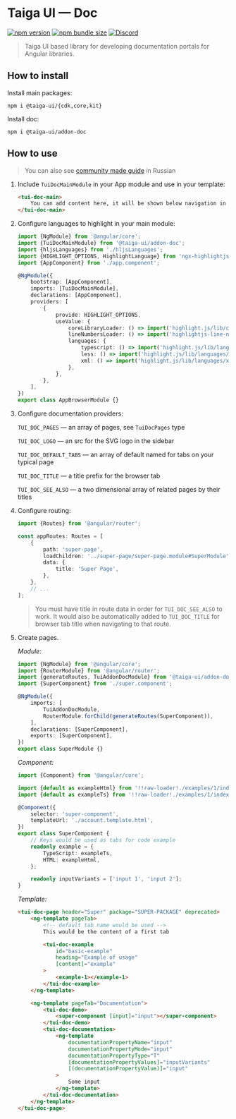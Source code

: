 # Taiga UI — Doc

[![npm version](https://img.shields.io/npm/v/@taiga-ui/addon-doc.svg)](https://npmjs.com/package/@taiga-ui/addon-doc)
[![npm bundle size](https://img.shields.io/bundlephobia/minzip/@taiga-ui/addon-doc)](https://bundlephobia.com/result?p=@taiga-ui/addon-doc)
[![Discord](https://img.shields.io/discord/748677963142135818?color=7289DA&label=%23taiga-ui&logo=discord&logoColor=white)](https://discord.gg/Us8d8JVaTg)

> Taiga UI based library for developing documentation portals for Angular libraries.

## How to install

Install main packages:

```
npm i @taiga-ui/{cdk,core,kit}
```

Install doc:

```
npm i @taiga-ui/addon-doc
```

## How to use

> You can also see [community made guide](https://habr.com/ru/company/europlan/blog/559804/) in Russian

1. Include `TuiDocMainModule` in your App module and use in your template:

    ```html
    <tui-doc-main>
        You can add content here, it will be shown below navigation in the sidebar
    </tui-doc-main>
    ```

2. Configure languages to highlight in your main module:

    ```typescript
    import {NgModule} from '@angular/core';
    import {TuiDocMainModule} from '@taiga-ui/addon-doc';
    import {hljsLanguages} from './hljsLanguages';
    import {HIGHLIGHT_OPTIONS, HighlightLanguage} from 'ngx-highlightjs';
    import {AppComponent} from './app.component';

    @NgModule({
        bootstrap: [AppComponent],
        imports: [TuiDocMainModule],
        declarations: [AppComponent],
        providers: [
            {
                provide: HIGHLIGHT_OPTIONS,
                useValue: {
                    coreLibraryLoader: () => import('highlight.js/lib/core'),
                    lineNumbersLoader: () => import('highlightjs-line-numbers.js'), // Optional, only if you want the line numbers
                    languages: {
                        typescript: () => import('highlight.js/lib/languages/typescript'),
                        less: () => import('highlight.js/lib/languages/less'),
                        xml: () => import('highlight.js/lib/languages/xml'),
                    },
                },
            },
        ],
    })
    export class AppBrowserModule {}
    ```

3. Configure documentation providers:

    `TUI_DOC_PAGES` — an array of pages, see `TuiDocPages` type

    `TUI_DOC_LOGO` — an src for the SVG logo in the sidebar

    `TUI_DOC_DEFAULT_TABS` — an array of default named for tabs on your typical page

    `TUI_DOC_TITLE` — a title prefix for the browser tab

    `TUI_DOC_SEE_ALSO` — a two dimensional array of related pages by their titles

4. Configure routing:

    ```typescript
    import {Routes} from '@angular/router';

    const appRoutes: Routes = [
        {
            path: 'super-page',
            loadChildren: '../super-page/super-page.module#SuperModule',
            data: {
                title: 'Super Page',
            },
        },
        // ...
    ];
    ```

    > You must have title in route data in order for `TUI_DOC_SEE_ALSO` to work.
    > It would also be automatically added to `TUI_DOC_TITLE` for browser tab title
    > when navigating to that route.

5. Create pages.

    _Module:_

    ```typescript
    import {NgModule} from '@angular/core';
    import {RouterModule} from '@angular/router';
    import {generateRoutes, TuiAddonDocModule} from '@taiga-ui/addon-doc';
    import {SuperComponent} from './super.component';

    @NgModule({
        imports: [
            TuiAddonDocModule,
            RouterModule.forChild(generateRoutes(SuperComponent)),
        ],
        declarations: [SuperComponent],
        exports: [SuperComponent],
    })
    export class SuperModule {}
    ```

    _Component:_

    ```typescript
    import {Component} from '@angular/core';

    import {default as exampleHtml} from '!!raw-loader!./examples/1/index.html';
    import {default as exampleTs} from '!!raw-loader!./examples/1/index.ts';

    @Component({
        selector: 'super-component',
        templateUrl: './account.template.html',
    })
    export class SuperComponent {
        // Keys would be used as tabs for code example
        readonly example = {
            TypeScript: exampleTs,
            HTML: exampleHtml,
        };

        readonly inputVariants = ['input 1', 'input 2'];
    }
    ```

    _Template:_

    ```html
    <tui-doc-page header="Super" package="SUPER-PACKAGE" deprecated>
        <ng-template pageTab>
            <!-- default tab name would be used -->
            This would be the content of a first tab

            <tui-doc-example
                id="basic-example"
                heading="Example of usage"
                [content]="example"
            >
                <example-1></example-1>
            </tui-doc-example>
        </ng-template>

        <ng-template pageTab="Documentation">
            <tui-doc-demo>
                <super-component [input]="input"></super-component>
            </tui-doc-demo>
            <tui-doc-documentation>
                <ng-template
                    documentationPropertyName="input"
                    documentationPropertyMode="input"
                    documentationPropertyType="T"
                    [documentationPropertyValues]="inputVariants"
                    [(documentationPropertyValue)]="input"
                >
                    Some input
                </ng-template>
            </tui-doc-documentation>
        </ng-template>
    </tui-doc-page>
    ```
